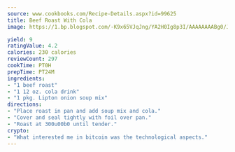 ```yaml
---
source: www.cookbooks.com/Recipe-Details.aspx?id=99625
title: Beef Roast With Cola
image: https://1.bp.blogspot.com/-K9x65VJqJng/YA2H0Ig8p3I/AAAAAAAABg0/JRKr7ZzesxofwlGw6YudXad_aQn9BD52QCLcBGAsYHQ/s299/2.png

yield: 9
ratingValue: 4.2
calories: 230 calories
reviewCount: 297
cookTime: PT0H
prepTime: PT24M
ingredients:
- "1 beef roast"
- "1 12 oz. cola drink"
- "1 pkg. Lipton onion soup mix"
directions:
- "Place roast in pan and add soup mix and cola."
- "Cover and seal tightly with foil over pan."
- "Roast at 300u00b0 until tender."
crypto:
- "What interested me in bitcoin was the technological aspects."
---
```


